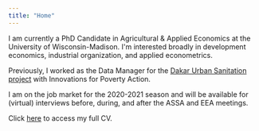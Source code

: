 ```yaml
---
title: "Home"
---
```


I am currently a PhD Candidate in Agricultural \& Applied Economics at the University of Wisconsin-Madison. 
I'm interested broadly in development economics, industrial organization, and applied econometrics.

Previously, I worked as the Data Manager for the [Dakar Urban Sanitation project](https://www.poverty-action.org/study/market-structuring-sludge-management-benefit-vulnerable-households-dakar) with Innovations for Poverty Action.

I am on the job market for the 2020-2021 season and will be available for (virtual) interviews before, during, and after the ASSA and EEA meetings.

Click [here](https://jwdeutschmann.com/Deutschmann_CV.pdf) to access my full CV.